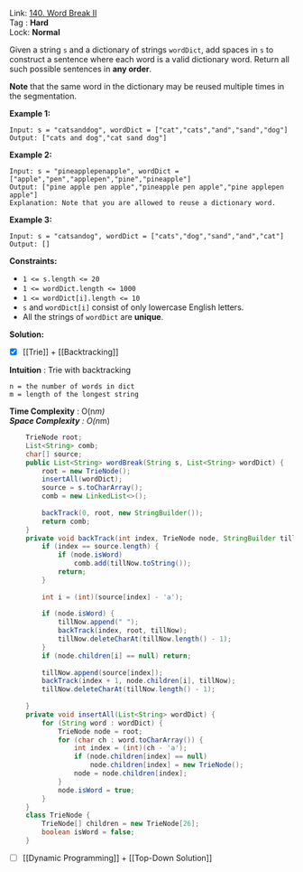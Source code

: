 Link: [140. Word Break II](https://leetcode.com/problems/word-break-ii/) <br>
Tag : **Hard**<br>
Lock: **Normal**

Given a string `s` and a dictionary of strings `wordDict`, add spaces in `s` to construct a sentence where each word is a valid dictionary word. Return all such possible sentences in **any order**.

**Note** that the same word in the dictionary may be reused multiple times in the segmentation.

**Example 1:**
```
Input: s = "catsanddog", wordDict = ["cat","cats","and","sand","dog"]
Output: ["cats and dog","cat sand dog"]
```

**Example 2:**
```
Input: s = "pineapplepenapple", wordDict = ["apple","pen","applepen","pine","pineapple"]
Output: ["pine apple pen apple","pineapple pen apple","pine applepen apple"]
Explanation: Note that you are allowed to reuse a dictionary word.
```

**Example 3:**
```
Input: s = "catsandog", wordDict = ["cats","dog","sand","and","cat"]
Output: []
```

**Constraints:**
-   `1 <= s.length <= 20`
-   `1 <= wordDict.length <= 1000`
-   `1 <= wordDict[i].length <= 10`
-   `s` and `wordDict[i]` consist of only lowercase English letters.
-   All the strings of `wordDict` are **unique**.

**Solution:**
- [x] [[Trie]] + [[Backtracking]] 

**Intuition** :
Trie with backtracking 

```
n = the number of words in dict
m = length of the longest string
```
**Time Complexity** : O(n*m)<br>
**Space Complexity** : O(n*m)

```java
    TrieNode root;
    List<String> comb;
    char[] source;
    public List<String> wordBreak(String s, List<String> wordDict) {
        root = new TrieNode();
        insertAll(wordDict);
        source = s.toCharArray();
        comb = new LinkedList<>();
        
        backTrack(0, root, new StringBuilder());
        return comb;
    }
    private void backTrack(int index, TrieNode node, StringBuilder tillNow) {
        if (index == source.length) {
            if (node.isWord)
                comb.add(tillNow.toString());
            return;
        }
        
        int i = (int)(source[index] - 'a');
        
        if (node.isWord) {
            tillNow.append(" ");
            backTrack(index, root, tillNow);
            tillNow.deleteCharAt(tillNow.length() - 1);
        }
        if (node.children[i] == null) return;
        
        tillNow.append(source[index]);
        backTrack(index + 1, node.children[i], tillNow);
        tillNow.deleteCharAt(tillNow.length() - 1);
        
    }
    private void insertAll(List<String> wordDict) {
        for (String word : wordDict) {
            TrieNode node = root;
            for (char ch : word.toCharArray()) {
                int index = (int)(ch - 'a');
                if (node.children[index] == null)
                    node.children[index] = new TrieNode();
                node = node.children[index];
            }
            node.isWord = true;
        }
    }
    class TrieNode {
        TrieNode[] children = new TrieNode[26];
        boolean isWord = false;
    }
```


- [ ] [[Dynamic Programming]] + [[Top-Down Solution]]